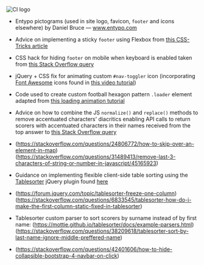![CI logo](https://codeinstitute.s3.amazonaws.com/fullstack/ci_logo_small.png)

* Entypo pictograms (used in site logo, favicon, `footer` and icons elsewhere) by Daniel Bruce — www.entypo.com

* Advice on implementing a sticky `footer` using Flexbox from [this CSS-Tricks article](https://css-tricks.com/couple-takes-sticky-footer/)

* CSS hack for hiding `footer` on mobile when keyboard is enabled taken from [this Stack Overflow query](https://stackoverflow.com/questions/22627646/how-to-prevent-mobile-keyboard-from-rising-footer-over-the-text-fields)

* jQuery + CSS fix for animating custom `#nav-toggler` icon (incorporating [Font Awesome](https://fontawesome.com) icons found in [this video tutorial](https://www.youtube.com/watch?v=g7v4BB9IMRw))

* Code used to create custom football hexagon pattern `.loader` element adapted from [this loading animation tutorial](https://codemyui.com/soccer-ball-hexagon-pattern-loader/)

* Advice on how to combine the JS `normalize()` and `replace()` methods to remove accentuated characters' diacritics enabling API calls to return scorers with accentuated characters in their names received from the top answer to [this Stack Overflow query](https://stackoverflow.com/questions/990904/remove-accents-diacritics-in-a-string-in-javascript)

* (https://stackoverflow.com/questions/24806772/how-to-skip-over-an-element-in-map)(https://stackoverflow.com/questions/31489413/remove-last-3-characters-of-string-or-number-in-javascript/45165923)

* Guidance on implementing flexible client-side table sorting using the [Tablesorter](http://tablesorter.com/) jQuery plugin found [here](https://bootstrap-themes.github.io/dashboard/docs/index.html#tablesorter)

* (https://forum.jquery.com/topic/tablesorter-freeze-one-column)(https://stackoverflow.com/questions/6833545/tablesorter-how-do-i-make-the-first-column-static-fixed-in-tablesorter)

* Tablesorter custom parser to sort scorers by surname instead of by first name: (https://mottie.github.io/tablesorter/docs/example-parsers.html)(https://stackoverflow.com/questions/38209618/tablesorter-sort-by-last-name-ignore-middle-preffered-name)

* (https://stackoverflow.com/questions/42401606/how-to-hide-collapsible-bootstrap-4-navbar-on-click)